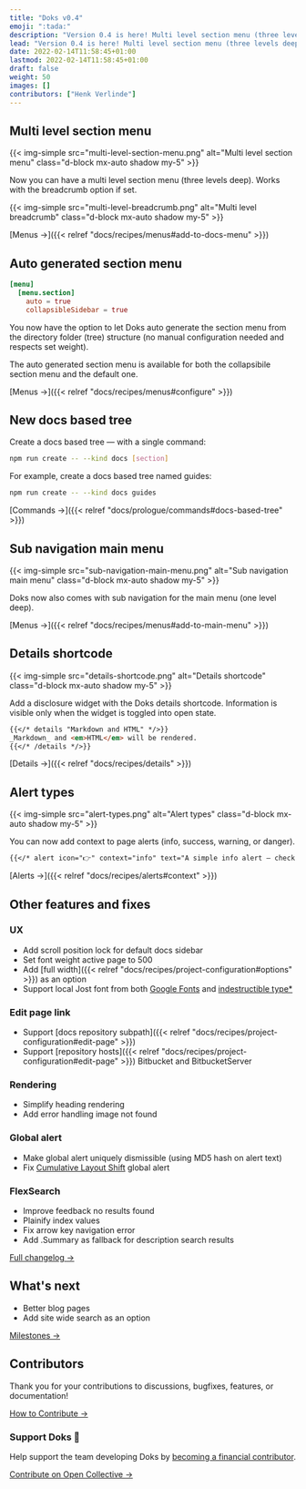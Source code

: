 ```yaml
---
title: "Doks v0.4"
emoji: ":tada:"
description: "Version 0.4 is here! Multi level section menu (three levels deep), auto generated section menu, new docs based tree — with a single command, sub navigation main menu (one level deep), and more."
lead: "Version 0.4 is here! Multi level section menu (three levels deep), auto generated section menu, new docs based tree — with a single command, sub navigation main menu (one level deep), and more."
date: 2022-02-14T11:58:45+01:00
lastmod: 2022-02-14T11:58:45+01:00
draft: false
weight: 50
images: []
contributors: ["Henk Verlinde"]
---
```


## Multi level section menu

{{< img-simple src="multi-level-section-menu.png" alt="Multi level section menu" class="d-block mx-auto shadow my-5" >}}

Now you can have a multi level section menu (three levels deep). Works with the breadcrumb option if set.

{{< img-simple src="multi-level-breadcrumb.png" alt="Multi level breadcrumb" class="d-block mx-auto shadow my-5" >}}

[Menus →]({{< relref "docs/recipes/menus#add-to-docs-menu" >}})

## Auto generated section menu

```toml
[menu]
  [menu.section]
    auto = true
    collapsibleSidebar = true
```

You now have the option to let Doks auto generate the section menu from the directory folder (tree) structure (no manual configuration needed and respects set weight).

The auto generated section menu is available for both the collapsibile section menu and the default one.

[Menus →]({{< relref "docs/recipes/menus#configure" >}})

## New docs based tree

Create a docs based tree — with a single command:

```bash
npm run create -- --kind docs [section]
```

For example, create a docs based tree named guides:

```bash
npm run create -- --kind docs guides
```

[Commands →]({{< relref "docs/prologue/commands#docs-based-tree" >}})

## Sub navigation main menu

{{< img-simple src="sub-navigation-main-menu.png" alt="Sub navigation main menu" class="d-block mx-auto shadow my-5" >}}

Doks now also comes with sub navigation for the main menu (one level deep).

[Menus →]({{< relref "docs/recipes/menus#add-to-main-menu" >}})

## Details shortcode

{{< img-simple src="details-shortcode.png" alt="Details shortcode" class="d-block mx-auto shadow my-5" >}}

Add a disclosure widget with the Doks details shortcode. Information is visible only when the widget is toggled into open state.

```md
{{</* details "Markdown and HTML" */>}}
_Markdown_ and <em>HTML</em> will be rendered.
{{</* /details */>}}
```

[Details →]({{< relref "docs/recipes/details" >}})

## Alert types

{{< img-simple src="alert-types.png" alt="Alert types" class="d-block mx-auto shadow my-5" >}}

You can now add context to page alerts (info, success, warning, or danger).

```md
{{</* alert icon="👉" context="info" text="A simple info alert — check it out!" /*/>}}
```

[Alerts →]({{< relref "docs/recipes/alerts#context" >}})

## Other features and fixes

### UX

- Add scroll position lock for default docs sidebar
- Set font weight active page to 500
- Add [full width]({{< relref "docs/recipes/project-configuration#options" >}}) as an option
- Support local Jost font from both [Google Fonts](https://fonts.google.com/specimen/Jost) and [indestructible type*](https://indestructibletype.com/Jost.html)

### Edit page link

- Support [docs repository subpath]({{< relref "docs/recipes/project-configuration#edit-page" >}})
- Support [repository hosts]({{< relref "docs/recipes/project-configuration#edit-page" >}}) Bitbucket and BitbucketServer

### Rendering

- Simplify heading rendering
- Add error handling image not found

### Global alert

- Make global alert uniquely dismissible (using MD5 hash on alert text)
- Fix [Cumulative Layout Shift](https://web.dev/cls/) global alert

### FlexSearch

- Improve feedback no results found
- Plainify index values
- Fix arrow key navigation error
- Add .Summary as fallback for description search results

[Full changelog →](https://github.com/h-enk/doks/blob/master/CHANGELOG.md)

## What's next

- Better blog pages
- Add site wide search as an option

[Milestones →](https://github.com/h-enk/doks/milestones)

## Contributors

Thank you for your contributions to discussions, bugfixes, features, or documentation!

[How to Contribute →](/docs/contributing/how-to-contribute/)

### Support Doks :green_heart:

Help support the team developing Doks by [becoming a financial contributor](/docs/contributing/financial-contributions/).

[Contribute on Open Collective →](https://opencollective.com/doks)
